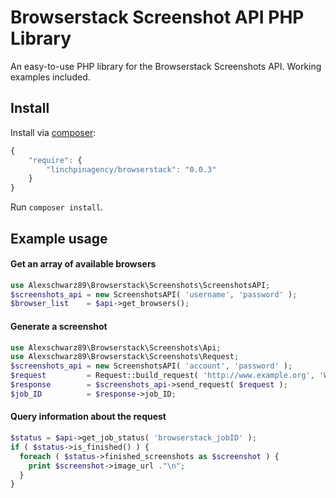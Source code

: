Browserstack Screenshot API PHP Library
============

An easy-to-use PHP library for the Browserstack Screenshots API. Working examples included.

## Install

Install via [composer](https://getcomposer.org):

```javascript
{
    "require": {
        "linchpinagency/browserstack": "0.0.3"
    }
}
```

Run `composer install`.

## Example usage

#### Get an array of available browsers

```php
use Alexschwarz89\Browserstack\Screenshots\ScreenshotsAPI;
$screenshots_api = new ScreenshotsAPI( 'username', 'password' );
$browser_list    = $api->get_browsers();
```

#### Generate a screenshot
```php
use Alexschwarz89\Browserstack\Screenshots\Api;
use Alexschwarz89\Browserstack\Screenshots\Request;
$screenshots_api = new ScreenshotsAPI( 'account', 'password' );
$request         = Request::build_request( 'http://www.example.org', 'Windows', '8.1', 'ie', '11.0' );
$response        = $screenshots_api->send_request( $request );
$job_ID          = $response->job_ID;
```

#### Query information about the request

```php
$status = $api->get_job_status( 'browserstack_jobID' );
if ( $status->is_finished() ) {
  foreach ( $status->finished_screenshots as $screenshot ) {
    print $screenshot->image_url ."\n";
  }
}
```
